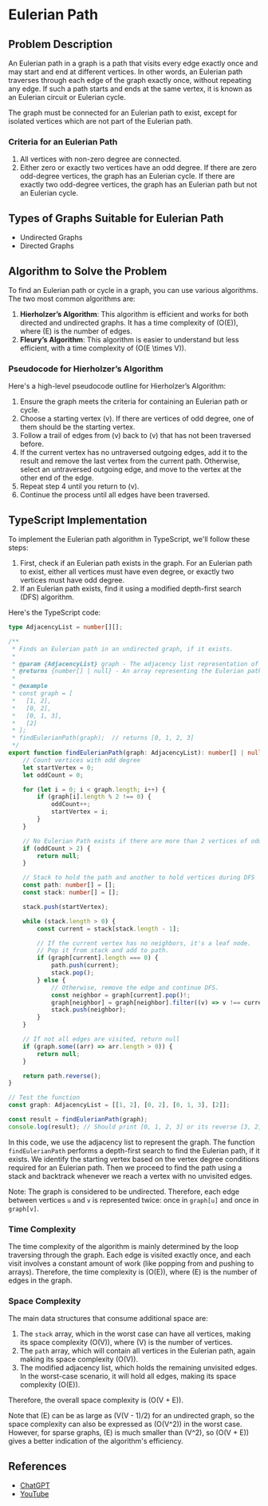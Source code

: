 # Eulerian Path

## Problem Description

An Eulerian path in a graph is a path that visits every edge exactly once and may start and end at different vertices. In other words, an Eulerian path traverses through each edge of the graph exactly once, without repeating any edge. If such a path starts and ends at the same vertex, it is known as an Eulerian circuit or Eulerian cycle.

The graph must be connected for an Eulerian path to exist, except for isolated vertices which are not part of the Eulerian path.

### Criteria for an Eulerian Path

1. All vertices with non-zero degree are connected.
2. Either zero or exactly two vertices have an odd degree. If there are zero odd-degree vertices, the graph has an Eulerian cycle. If there are exactly two odd-degree vertices, the graph has an Eulerian path but not an Eulerian cycle.

## Types of Graphs Suitable for Eulerian Path

-   Undirected Graphs
-   Directed Graphs

## Algorithm to Solve the Problem

To find an Eulerian path or cycle in a graph, you can use various algorithms. The two most common algorithms are:

1. **Hierholzer’s Algorithm**: This algorithm is efficient and works for both directed and undirected graphs. It has a time complexity of \(O(E)\), where \(E\) is the number of edges.
2. **Fleury’s Algorithm**: This algorithm is easier to understand but less efficient, with a time complexity of \(O(E \times V)\).

### Pseudocode for Hierholzer’s Algorithm

Here's a high-level pseudocode outline for Hierholzer’s Algorithm:

1. Ensure the graph meets the criteria for containing an Eulerian path or cycle.
2. Choose a starting vertex \(v\). If there are vertices of odd degree, one of them should be the starting vertex.
3. Follow a trail of edges from \(v\) back to \(v\) that has not been traversed before.
4. If the current vertex has no untraversed outgoing edges, add it to the result and remove the last vertex from the current path. Otherwise, select an untraversed outgoing edge, and move to the vertex at the other end of the edge.
5. Repeat step 4 until you return to \(v\).
6. Continue the process until all edges have been traversed.

## TypeScript Implementation

To implement the Eulerian path algorithm in TypeScript, we'll follow these steps:

1. First, check if an Eulerian path exists in the graph. For an Eulerian path to exist, either all vertices must have even degree, or exactly two vertices must have odd degree.
2. If an Eulerian path exists, find it using a modified depth-first search (DFS) algorithm.

Here's the TypeScript code:

```typescript
type AdjacencyList = number[][];

/**
 * Finds an Eulerian path in an undirected graph, if it exists.
 *
 * @param {AdjacencyList} graph - The adjacency list representation of the graph.
 * @returns {number[] | null} - An array representing the Eulerian path, or null if none exists.
 *
 * @example
 * const graph = [
 *   [1, 2],
 *   [0, 2],
 *   [0, 1, 3],
 *   [2]
 * ];
 * findEulerianPath(graph);  // returns [0, 1, 2, 3]
 */
export function findEulerianPath(graph: AdjacencyList): number[] | null {
    // Count vertices with odd degree
    let startVertex = 0;
    let oddCount = 0;

    for (let i = 0; i < graph.length; i++) {
        if (graph[i].length % 2 !== 0) {
            oddCount++;
            startVertex = i;
        }
    }

    // No Eulerian Path exists if there are more than 2 vertices of odd degree
    if (oddCount > 2) {
        return null;
    }

    // Stack to hold the path and another to hold vertices during DFS
    const path: number[] = [];
    const stack: number[] = [];

    stack.push(startVertex);

    while (stack.length > 0) {
        const current = stack[stack.length - 1];

        // If the current vertex has no neighbors, it's a leaf node.
        // Pop it from stack and add to path.
        if (graph[current].length === 0) {
            path.push(current);
            stack.pop();
        } else {
            // Otherwise, remove the edge and continue DFS.
            const neighbor = graph[current].pop()!;
            graph[neighbor] = graph[neighbor].filter((v) => v !== current);
            stack.push(neighbor);
        }
    }

    // If not all edges are visited, return null
    if (graph.some((arr) => arr.length > 0)) {
        return null;
    }

    return path.reverse();
}

// Test the function
const graph: AdjacencyList = [[1, 2], [0, 2], [0, 1, 3], [2]];

const result = findEulerianPath(graph);
console.log(result); // Should print [0, 1, 2, 3] or its reverse [3, 2, 1, 0]
```

In this code, we use the adjacency list to represent the graph. The function `findEulerianPath` performs a depth-first search to find the Eulerian path, if it exists. We identify the starting vertex based on the vertex degree conditions required for an Eulerian path. Then we proceed to find the path using a stack and backtrack whenever we reach a vertex with no unvisited edges.

Note: The graph is considered to be undirected. Therefore, each edge between vertices `u` and `v` is represented twice: once in `graph[u]` and once in `graph[v]`.

### Time Complexity

The time complexity of the algorithm is mainly determined by the loop traversing through the graph. Each edge is visited exactly once, and each visit involves a constant amount of work (like popping from and pushing to arrays). Therefore, the time complexity is \(O(E)\), where \(E\) is the number of edges in the graph.

### Space Complexity

The main data structures that consume additional space are:

1. The `stack` array, which in the worst case can have all vertices, making its space complexity \(O(V)\), where \(V\) is the number of vertices.
2. The `path` array, which will contain all vertices in the Eulerian path, again making its space complexity \(O(V)\).
3. The modified adjacency list, which holds the remaining unvisited edges. In the worst-case scenario, it will hold all edges, making its space complexity \(O(E)\).

Therefore, the overall space complexity is \(O(V + E)\).

Note that \(E\) can be as large as \(V(V - 1)/2\) for an undirected graph, so the space complexity can also be expressed as \(O(V^2)\) in the worst case. However, for sparse graphs, \(E\) is much smaller than \(V^2\), so \(O(V + E)\) gives a better indication of the algorithm's efficiency.

## References

-   [ChatGPT](https://chat.openai.com/c/0338f682-0cc2-46db-90fc-de4dbd422ce6)
-   [YouTube](https://www.youtube.com/watch?v=zS34kHSo7fs)
